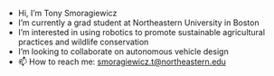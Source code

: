- Hi, I’m Tony Smoragiewicz
- I’m currently a grad student at Northeastern University in Boston
- I’m interested in using robotics to promote sustainable agricultural practices and wildlife conservation
- I’m looking to collaborate on autonomous vehicle design
- 📫 How to reach me: smoragiewicz.t@northeastern.edu

<!---
Tsmorz/Tsmorz is a ✨ special ✨ repository because its `README.md` (this file) appears on your GitHub profile.
You can click the Preview link to take a look at your changes.
--->
